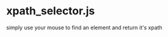 xpath_selector.js
=================

simply use your mouse to find an element and return it's xpath
